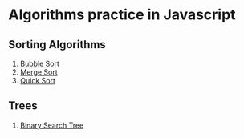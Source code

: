 # Algorithms practice in Javascript

## Sorting Algorithms

1. [Bubble Sort](./Sorting/Bubble/bubble.js)
2. [Merge Sort](./Sorting/Merge/merge.js)
3. [Quick Sort](./Sorting/Quick/quick.js)

## Trees

1. [Binary Search Tree](./Trees/BST/bst.js)
